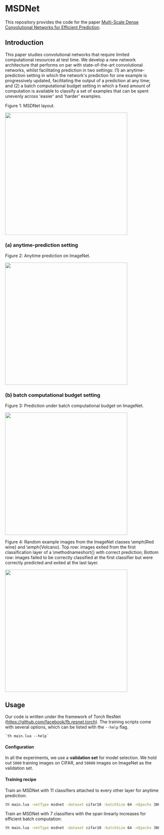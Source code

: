 # MSDNet

This repository provides the code for the paper [Multi-Scale Dense Convolutional Networks for Efficient Prediction](http://arxiv.org/abs/1703.09844).


## Introduction

This paper studies convolutional networks that require limited computational resources at test time. We develop a new network architecture that performs on par with state-of-the-art convolutional networks, whilst facilitating prediction in two settings: (1) an anytime-prediction setting in which the network's prediction for one example is progressively updated, facilitating the output of a prediction at any time; and (2) a batch computational budget setting in which a fixed amount of computation is available to classify a set of examples that can be spent unevenly across 'easier' and 'harder' examples. 

Figure 1: MSDNet layout.

<img src="https://cloud.githubusercontent.com/assets/16090466/24482563/3bd3d224-14c0-11e7-98d8-cb4b39be6ad9.png" width="400">


### (a) anytime-prediction setting 

Figure 2: Anytime prediction on ImageNet.

<img src="https://cloud.githubusercontent.com/assets/16090466/24482636/e00c3ad4-14c0-11e7-93b6-cb7a6feb7634.png" width="400">


### (b) batch computational budget setting

Figure 3: Prediction under batch computational budget on ImageNet.

<img src="https://cloud.githubusercontent.com/assets/16090466/24482632/da038f16-14c0-11e7-8864-ca5c20bcafde.png" width="400">

Figure 4: Random example images from the ImageNet classes \emph{Red wine} and \emph{Volcano}. Top row: images exited from the first classification layer of a \methodnameshort{} with correct prediction; Bottom row: images failed to be correctly classified at the first classifier but were correctly predicted and exited at the last layer.

<img src="https://cloud.githubusercontent.com/assets/16090466/24482639/e5666626-14c0-11e7-99d3-5f39a2a631ac.png" width="400">


## Usage

Our code is written under the framework of Torch ResNet (https://github.com/facebook/fb.resnet.torch). The training scripts come with several options, which can be listed with the `--help` flag.

    `th main.lua --help`

#### Configuration

In all the experiments, we use a **validation set** for model selection. We hold out `5000` training images on CIFAR, and 
`50000` 
images on ImageNet as the validation set.


#### Training recipe

Train an MSDNet with 11 classifiers attached to every other layer for anytime prediction:
```bash
th main.lua -netType msdnet -dataset cifar10 -batchSize 64 -nEpochs 300 -nBlocks 11 -stepmode even -step 2 -base 4
```

Train an MSDNet with 7 classifiers with the span linearly increases for efficient batch computation:
```bash
th main.lua -netType msdnet -dataset cifar10 -batchSize 64 -nEpochs 300 -nBlocks 7 -stepmode lin_grow -step 1 -base 1
```